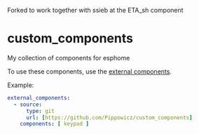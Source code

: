 Forked to work together with ssieb at the ETA_sh component


# custom_components
My collection of components for esphome

To use these components, use the [external components](https://esphome.io/components/external_components.html).

Example:
```yaml
external_components:
  - source:
      type: git
      url: [https://github.com/Pippowicz/custom_components]
    components: [ keypad ]
```

